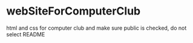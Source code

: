 # webSiteForComputerClub
html and css for computer club and make sure public is checked, do not select README

